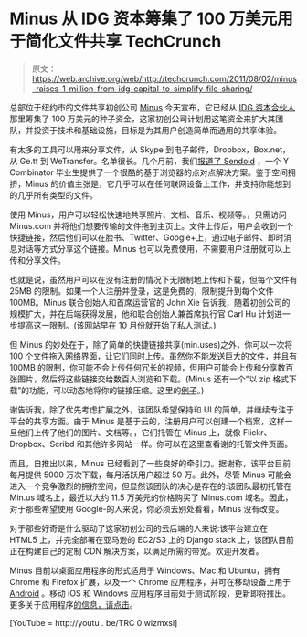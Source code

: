 # Minus 从 IDG 资本筹集了 100 万美元用于简化文件共享 TechCrunch

> 原文：<https://web.archive.org/web/http://techcrunch.com/2011/08/02/minus-raises-1-million-from-idg-capital-to-simplify-file-sharing/>

总部位于纽约市的文件共享初创公司 [Minus](https://web.archive.org/web/20230204190500/http://minus.com/) 今天宣布，它已经从 [IDG 资本合伙人](https://web.archive.org/web/20230204190500/http://www.idgvc.com/en/)那里筹集了 100 万美元的种子资金，这家初创公司计划用这笔资金来扩大其团队，并投资于技术和基础设施，目标是为其用户创造简单而通用的共享体验。

有太多的工具可以用来分享文件，从 Skype 到电子邮件，Dropbox，Box.net，从 Ge.tt 到 WeTransfer。名单很长。几个月前，我们[报道了 Sendoid](https://web.archive.org/web/20230204190500/https://techcrunch.com/2011/03/21/sendoid-finally-sharing-big-files-isnt-a-huge-pain/) ，一个 Y Combinator 毕业生提供了一个很酷的基于浏览器的点对点解决方案。鉴于空间拥挤，Minus 的价值主张是，它几乎可以在任何联网设备上工作，并支持你能想到的几乎所有类型的文件。

使用 Minus，用户可以轻松快速地共享照片、文档、音乐、视频等。，只需访问 Minus.com 并将他们想要传输的文件拖到主页上。文件上传后，用户会收到一个快捷链接，然后他们可以在脸书、Twitter、Google+上，通过电子邮件、即时消息对话等方式分享这个链接。Minus 也可以免费使用，不需要用户注册就可以上传和分享文件。

也就是说，虽然用户可以在没有注册的情况下无限制地上传和下载，但每个文件有 25MB 的限制。如果一个人注册并登录，这是免费的，限制提升到每个文件 100MB。Minus 联合创始人和首席运营官的 John Xie 告诉我，随着初创公司的规模扩大，并在后端获得发展，他和联合创始人兼首席执行官 Carl Hu 计划进一步提高这一限制。(该网站早在 10 月份就开始了私人测试。)

但 Minus 的妙处在于，除了简单的快捷链接共享(min.uses)之外，你可以一次将 100 个文件拖入网络界面，让它们同时上传。虽然你不能发送巨大的文件，并且有 100MB 的限制，你可能不会上传任何冗长的视频，但用户可能会上传和分享数百张图片，然后将这些链接交给数百人浏览和下载。(Minus 还有一个“以 zip 格式下载”的功能，可以动态地将你的链接压缩。这里的[例子](https://web.archive.org/web/20230204190500/http://minus.com/ll9mfa)。)

谢告诉我，除了优先考虑扩展之外，该团队希望保持和 UI 的简单，并继续专注于平台的共享方面。由于 Minus 是基于云的，注册用户可以创建一个档案，这样一旦他们上传了他们的图片、文档等。，它们托管在 Minus 上，就像 Flickr、Dropbox、Scribd 和其他许多网站一样。你可以在这里查看谢的托管文件页面。

而且，自推出以来，Minus 已经看到了一些良好的牵引力。据谢称，该平台目前每月提供 5000 万次下载，每月活跃用户超过 50 万。此外，尽管 Minus 可能会进入一个竞争激烈的拥挤空间，但显然该团队的决心是存在的:该团队最初托管在 Min.us 域名上，最近以大约 11.5 万美元的价格购买了 Minus.com 域名。因此，对于那些希望使用 Google-的人来说，你必须去别处看看，Minus 没有改变。

对于那些好奇是什么驱动了这家初创公司的云后端的人来说:该平台建立在 HTML5 上，并完全部署在亚马逊的 EC2/S3 上的 Django stack 上，该团队目前正在构建自己的定制 CDN 解决方案，以满足所需的带宽。欢迎开发者。

Minus 目前以桌面应用程序的形式适用于 Windows、Mac 和 Ubuntu，拥有 Chrome 和 Firefox 扩展，以及一个 Chrome 应用程序，并可在移动设备上用于 [Android](https://web.archive.org/web/20230204190500/https://market.android.com/details?id=com.minus.android) 。移动 iOS 和 Windows 应用程序目前处于测试阶段，更新即将推出。更多关于应用程序[的信息，请点击](https://web.archive.org/web/20230204190500/http://minus.com/pages/tools)。

[YouTube = http://youtu . be/TRC 0 wizmxsi]